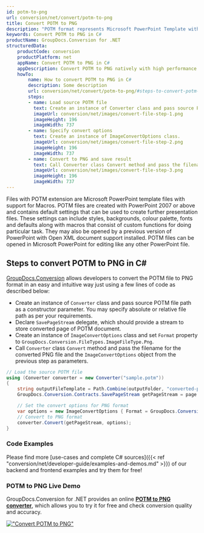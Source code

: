 ```yaml
---
id: potm-to-png
url: conversion/net/convert/potm-to-png
title: Convert POTM to PNG
description: "POTM format represents Microsoft PowerPoint Template with .potm extension. Learn how to convert POTM to PNG file programmatically in C# language using GroupDocs.Conversion for .NET library."
keywords: Convert POTM to PNG in C#
productName: GroupDocs.Conversion for .NET
structuredData:
    productCode: conversion
    productPlatform: net
    appName: Convert POTM to PNG in C#
    appDescription: Convert POTM to PNG natively with high performance using C# language and server side GroupDocs.Conversion for .NET APIs, without the use of any software like Microsoft or Open Office.
    howTo:
        name: How to convert POTM to PNG in C# 
        description: Some description
        url: conversion/net/convert/potm-to-png/#steps-to-convert-potm-to-png-in-c
        steps:
        - name: Load source POTM file 
          text: Create an instance of Converter class and pass source POTM file path as a constructor parameter. You may specify absolute or relative file path as per your requirements. 
          imageUrl: conversion/net/images/convert-file-step-1.png
          imageHeight: 196
          imageWidth: 737
        - name: Specify convert options 
          text: Create an instance of ImageConvertOptions class.
          imageUrl: conversion/net/images/convert-file-step-2.png
          imageHeight: 196
          imageWidth: 737
        - name: Convert to PNG and save result 
          text: Call Converter class Convert method and pass the filename for the converted HTML file and the ImageConvertOptions object from the previous step as parameters.
          imageUrl: conversion/net/images/convert-file-step-3.png
          imageHeight: 196
          imageWidth: 737
---
```


Files with POTM extension are Microsoft PowerPoint template files with support for Macros. POTM files are created with PowerPoint 2007 or above and contains default settings that can be used to create further presentation files. These settings can include styles, backgrounds, colour palette, fonts and defaults along with macros that consist of custom functions for doing particular task. They may also be opened by a previous version of PowerPoint with Open XML document support installed. POTM files can be opened in Microsoft PowerPoint for editing like any other PowerPoint file.

## Steps to convert POTM to PNG in C#

[GroupDocs.Conversion](https://products.groupdocs.com/conversion/net) allows developers to convert the POTM file to PNG format in an easy and intuitive way just using a few lines of code as described below:

* Create an instance of `Converter` class and pass source POTM file path as a constructor parameter. You may specify absolute or relative file path as per your requirements. 
* Declare `SavePageStream` delegate, which should provide a stream to store converted page of POTM document.
* Create an instance of `ImageConvertOptions` class and set `Format` property to `GroupDocs.Conversion.FileTypes.ImageFileType.Png`.
* Call `Converter` class `Convert` method and pass the filename for the converted PNG file and the `ImageConvertOptions` object from the previous step as parameters.

```csharp
// Load the source POTM file
using (Converter converter = new Converter("sample.potm"))
{
    string outputFileTemplate = Path.Combine(outputFolder, "converted-page-{0}.png");
    GroupDocs.Conversion.Contracts.SavePageStream getPageStream = page => new FileStream(string.Format(outputFileTemplate, page), FileMode.Create);

    // Set the convert options for PNG format
    var options = new ImageConvertOptions { Format = GroupDocs.Conversion.FileTypes.ImageFileType.Png };   
    // Convert to PNG format
    converter.Convert(getPageStream, options);
}
```

### Code Examples

Please find more [use-cases and complete C# sources]({{< ref "conversion/net/developer-guide/examples-and-demos.md" >}}) of our backend and frontend examples and try them for free!

### POTM to PNG Live Demo

GroupDocs.Conversion for .NET provides an online [**POTM to PNG converter**](https://products.groupdocs.app/conversion/potm-to-png), which allows you to try it for free and check conversion quality and accuracy.

[!["Convert POTM to PNG"](conversion/net/images/convert-to-png/convert-potm-to-png.png)](https://products.groupdocs.app/conversion/potm-to-png)